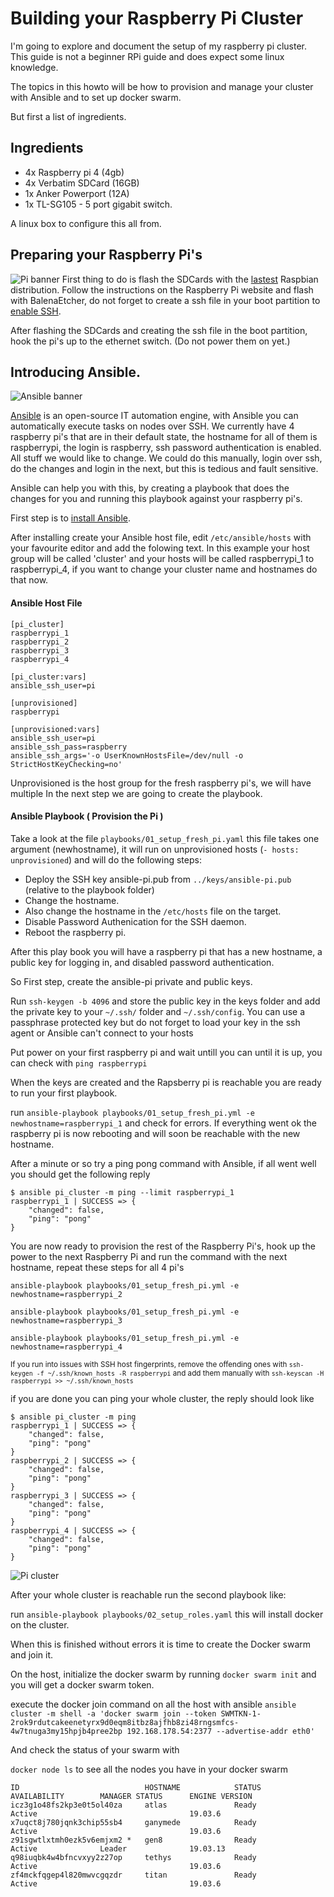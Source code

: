 # Building your Raspberry Pi Cluster

I'm going to explore and document the setup of my raspberry pi cluster. This guide is not a beginner RPi guide and does expect some linux knowledge.

The topics in this howto will be how to provision and manage your cluster with Ansible and to set up docker swarm.

But first a list of ingredients.

## Ingredients
* 4x Raspberry pi 4 (4gb)
* 4x Verbatim SDCard (16GB)
* 1x Anker Powerport (12A)
* 1x TL-SG105 - 5 port gigabit switch.

A linux box to configure this all from.

## Preparing your Raspberry Pi's
![Pi banner](images/Raspberry_Pi_Banner.jpg)
First thing to do is flash the SDCards with the [lastest](https://www.raspberrypi.org/downloads/raspbian/) Raspbian distribution. Follow the instructions on the Raspberry Pi website and flash with BalenaEtcher, do not forget to create a ssh file in your boot partition to [enable SSH](https://www.raspberrypi.org/documentation/remote-access/ssh/).

After flashing the SDCards and creating the ssh file in the boot partition, hook the pi's up to the ethernet switch. (Do not power them on yet.)

## Introducing Ansible.

![Ansible banner](images/ansible.png)

[Ansible](https://www.ansible.com/) is an open-source IT automation engine, with Ansible you can automatically execute tasks on nodes over SSH. We currently have 4 raspberry pi's that are in their default state, the hostname for all of them is raspberrypi, the login is raspberry, ssh password authentication is enabled. All stuff we would like to change. We could do this manually, login over ssh, do the changes and login in the next, but this is tedious and fault sensitive. 

Ansible can help you with this, by creating a playbook that does the changes for you and running this playbook against your raspberry pi's.

First step is to [install Ansible](https://docs.ansible.com/ansible/latest/installation_guide/intro_installation.html).

After installing create your Ansible host file, edit `/etc/ansible/hosts` with your favourite editor and add the folowing text. In this example your host group will be called 'cluster' and your hosts will be called raspberrypi_1 to raspberrypi_4, if you want to change your cluster name and hostnames do that now.

#### Ansible Host File

```
[pi_cluster]
raspberrypi_1
raspberrypi_2
raspberrypi_3
raspberrypi_4

[pi_cluster:vars]
ansible_ssh_user=pi

[unprovisioned]
raspberrypi

[unprovisioned:vars]
ansible_ssh_user=pi
ansible_ssh_pass=raspberry
ansible_ssh_args='-o UserKnownHostsFile=/dev/null -o StrictHostKeyChecking=no'
```

Unprovisioned is the host group for the fresh raspberry pi's, we will have multiple 
In the next step we are going to create the playbook.

#### Ansible Playbook ( Provision the Pi )

Take a look at the file `playbooks/01_setup_fresh_pi.yaml` this file takes one argument (newhostname), it will run on unprovisioned hosts (`- hosts: unprovisioned`) and will do the following steps:

* Deploy the SSH key ansible-pi.pub from `../keys/ansible-pi.pub` (relative to the playbook folder)
* Change the hostname.
* Also change the hostname in the `/etc/hosts` file on the target.
* Disable Password Authenication for the SSH daemon.
* Reboot the raspberry pi.

After this play book you will have a raspberry pi that has a new hostname, a public key for logging in, and disabled password authentication.

So First step, create the ansible-pi private and public keys.

Run `ssh-keygen -b 4096` and store the public key in the keys folder and add the private key to your `~/.ssh/` folder and `~/.ssh/config`. You can use a passphrase protected key but do not forget to load your key in the ssh agent or Ansible can't connect to your hosts

Put power on your first raspberry pi and wait untill you can until it is up, you can check with `ping raspberrypi` 

When the keys are created and the Rapsberry pi is reachable you are ready to run your first playbook.

run `ansible-playbook playbooks/01_setup_fresh_pi.yml -e newhostname=raspberrypi_1` and check for errors. If everything went ok the raspberry pi is now rebooting and will soon be reachable with the new hostname.

After a minute or so try a ping pong command with Ansible, if all went well you should get the following reply

```
$ ansible pi_cluster -m ping --limit raspberrypi_1
raspberrypi_1 | SUCCESS => {
    "changed": false,
    "ping": "pong"
}
```

You are now ready to provision the rest of the Raspberry Pi's, hook up the power to the next Raspberry Pi and run the command with the next hostname, repeat these steps for all 4 pi's

`ansible-playbook playbooks/01_setup_fresh_pi.yml -e newhostname=raspberrypi_2`

`ansible-playbook playbooks/01_setup_fresh_pi.yml -e newhostname=raspberrypi_3`

`ansible-playbook playbooks/01_setup_fresh_pi.yml -e newhostname=raspberrypi_4`


<sub> If you run into issues with SSH host fingerprints, remove the offending ones with `ssh-keygen -f ~/.ssh/known_hosts -R raspberrypi` and add them manually with `ssh-keyscan -H raspberrypi >> ~/.ssh/known_hosts`</sub>

if you are done you can ping your whole cluster, the reply should look like

```
$ ansible pi_cluster -m ping
raspberrypi_1 | SUCCESS => {
    "changed": false,
    "ping": "pong"
}
raspberrypi_2 | SUCCESS => {
    "changed": false,
    "ping": "pong"
}
raspberrypi_3 | SUCCESS => {
    "changed": false,
    "ping": "pong"
}
raspberrypi_4 | SUCCESS => {
    "changed": false,
    "ping": "pong"
}
```
![Pi cluster](images/pi-cluster.jpg)


After your whole cluster is reachable run the second playbook like:
 
 run `ansible-playbook playbooks/02_setup_roles.yaml` this will install docker on the cluster.
 
 
 When this is finished without errors it is time to create the Docker swarm and join it.
 
 On the host, initialize the docker swarm by running `docker swarm init` and you will get a docker swarm token. 
 
 execute the docker join command on all the host with ansible  `ansible cluster -m shell -a 'docker swarm join --token SWMTKN-1-2rok9rdutcakeenetyrx9d0eqm8itbz8ajfhb8zi48rngsmfcs-4w7tnuga3my15hpjb4pree2bp 192.168.178.54:2377 --advertise-addr eth0'`
 
 And check the status of your swarm with 
 
 `docker node ls` to see all the nodes you have in your docker swarm 
 
 ```rmg@gen8:~$ docker node ls
ID                            HOSTNAME            STATUS              AVAILABILITY        MANAGER STATUS      ENGINE VERSION
icz3g1o48fs2kp3e0t5ol40za     atlas               Ready               Active                                  19.03.6
x7uqct8j780jqnk3chip55sb4     ganymede            Ready               Active                                  19.03.6
z91sgwtlxtmh0ezk5v6emjxm2 *   gen8                Ready               Active              Leader              19.03.13
q98iuqbk4w4bfncvxyy2z27op     tethys              Ready               Active                                  19.03.6
zf4mckfqgep4l820mwvcgqzdr     titan               Ready               Active                                  19.03.6
```
